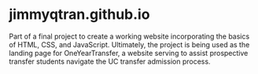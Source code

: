 # jimmyqtran.github.io

Part of a final project to create a working website incorporating the basics of HTML, CSS, and JavaScript. Ultimately, the project is being used as the landing page for OneYearTransfer, a website serving to assist prospective transfer students navigate the UC transfer admission process.
